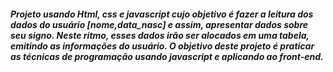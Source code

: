 <h5>
Projeto usando Html, css e javascript cujo objetivo é fazer a leitura dos dados do usuário [nome,data_nasc] e assim,
apresentar dados sobre seu signo. Neste ritmo, esses dados irão ser alocados em uma tabela, emitindo as informações do usuário. O objetivo deste projeto é praticar as técnicas de programação usando javascript e aplicando ao front-end.
</h5>
